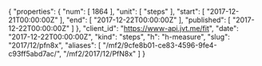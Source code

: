{
  "properties": {
    "num": [
      1864
    ],
    "unit": [
      "steps"
    ],
    "start": [
      "2017-12-21T00:00:00Z"
    ],
    "end": [
      "2017-12-22T00:00:00Z"
    ],
    "published": [
      "2017-12-22T00:00:00Z"
    ]
  },
  "client_id": "https://www-api.jvt.me/fit",
  "date": "2017-12-22T00:00:00Z",
  "kind": "steps",
  "h": "h-measure",
  "slug": "2017/12/pfn8x",
  "aliases": [
    "/mf2/9cfe8b01-ce83-4596-9fe4-c93ff5abd7ac/",
    "/mf2/2017/12/PfN8x"
  ]
}
